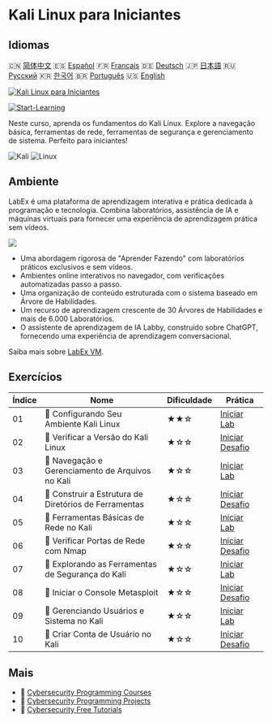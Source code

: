 # Kali Linux para Iniciantes

## Idiomas

🇨🇳 [简体中文](README_zh.md) 🇪🇸 [Español](README_es.md) 🇫🇷 [Français](README_fr.md) 🇩🇪 [Deutsch](README_de.md) 🇯🇵 [日本語](README_ja.md) 🇷🇺 [Русский](README_ru.md) 🇰🇷 [한국어](README_ko.md) 🇧🇷 [Português](README_pt.md) 🇺🇸 [English](README.md) 

[![Kali Linux para Iniciantes](https://cover-creator.labex.io/kali-linux-for-beginners.png?lang=pt)](https://labex.io/pt/courses/kali-linux-for-beginners)

[![Start-Learning](https://img.shields.io/badge/Start-Learning-whitesmoke?style=for-the-badge)](https://labex.io/pt/courses/kali-linux-for-beginners)

Neste curso, aprenda os fundamentos do Kali Linux. Explore a navegação básica, ferramentas de rede, ferramentas de segurança e gerenciamento de sistema. Perfeito para iniciantes!

![Kali](https://img.shields.io/badge/Kali-whitesmoke?style=for-the-badge&logo=kali)
![Linux](https://img.shields.io/badge/Linux-whitesmoke?style=for-the-badge&logo=linux)


## Ambiente

LabEx é uma plataforma de aprendizagem interativa e prática dedicada à programação e tecnologia. Combina laboratórios, assistência de IA e máquinas virtuais para fornecer uma experiência de aprendizagem prática sem vídeos.

![](https://tutorial-screenshot.getvm.io/images/vm-1725247253.png)

- Uma abordagem rigorosa de "Aprender Fazendo" com laboratórios práticos exclusivos e sem vídeos.
- Ambientes online interativos no navegador, com verificações automatizadas passo a passo.
- Uma organização de conteúdo estruturada com o sistema baseado em Árvore de Habilidades.
- Um recurso de aprendizagem crescente de 30 Árvores de Habilidades e mais de 6.000 Laboratórios.
- O assistente de aprendizagem de IA Labby, construído sobre ChatGPT, fornecendo uma experiência de aprendizagem conversacional.

Saiba mais sobre [LabEx VM](https://support.labex.io/using-labex/virtual-machine).

## Exercícios

|   Índice | Nome                                                  | Dificuldade   | Prática                                                                                                                    |
|----------|-------------------------------------------------------|---------------|----------------------------------------------------------------------------------------------------------------------------|
|       01 | 📖 Configurando Seu Ambiente Kali Linux               | ★★☆           | <a target='_blank' href='https://labex.io/pt/tutorials/kali-setting-up-your-kali-linux-environment-552195'>Iniciar Lab</a> |
|       02 | 🎯 Verificar a Versão do Kali Linux                   | ★☆☆           | <a target='_blank' href='https://labex.io/pt/tutorials/kali-verify-kali-linux-version-552268'>Iniciar Desafio</a>          |
|       03 | 📖 Navegação e Gerenciamento de Arquivos no Kali      | ★☆☆           | <a target='_blank' href='https://labex.io/pt/tutorials/kali-navigating-and-managing-files-in-kali-552194'>Iniciar Lab</a>  |
|       04 | 🎯 Construir a Estrutura de Diretórios de Ferramentas | ★☆☆           | <a target='_blank' href='https://labex.io/pt/tutorials/kali-build-tool-directory-structure-552274'>Iniciar Desafio</a>     |
|       05 | 📖 Ferramentas Básicas de Rede no Kali                | ★☆☆           | <a target='_blank' href='https://labex.io/pt/tutorials/kali-basic-networking-tools-in-kali-552191'>Iniciar Lab</a>         |
|       06 | 🎯 Verificar Portas de Rede com Nmap                  | ★☆☆           | <a target='_blank' href='https://labex.io/pt/tutorials/kali-scan-network-ports-with-nmap-552280'>Iniciar Desafio</a>       |
|       07 | 📖 Explorando as Ferramentas de Segurança do Kali     | ★☆☆           | <a target='_blank' href='https://labex.io/pt/tutorials/kali-exploring-kali-s-security-tools-552192'>Iniciar Lab</a>        |
|       08 | 🎯 Iniciar o Console Metasploit                       | ★☆☆           | <a target='_blank' href='https://labex.io/pt/tutorials/kali-start-metasploit-console-552287'>Iniciar Desafio</a>           |
|       09 | 📖 Gerenciando Usuários e Sistema no Kali             | ★☆☆           | <a target='_blank' href='https://labex.io/pt/tutorials/kali-managing-users-and-system-in-kali-552193'>Iniciar Lab</a>      |
|       10 | 🎯 Criar Conta de Usuário no Kali                     | ★☆☆           | <a target='_blank' href='https://labex.io/pt/tutorials/kali-create-user-account-in-kali-552291'>Iniciar Desafio</a>        |

## Mais

- 🔗 [Cybersecurity Programming Courses](https://github.com/labex-labs/awesome-programming-courses)
- 🔗 [Cybersecurity Programming Projects](https://github.com/labex-labs/awesome-programming-projects)
- 🔗 [Cybersecurity Free Tutorials](https://github.com/labex-labs/cybersecurity-free-tutorials)

